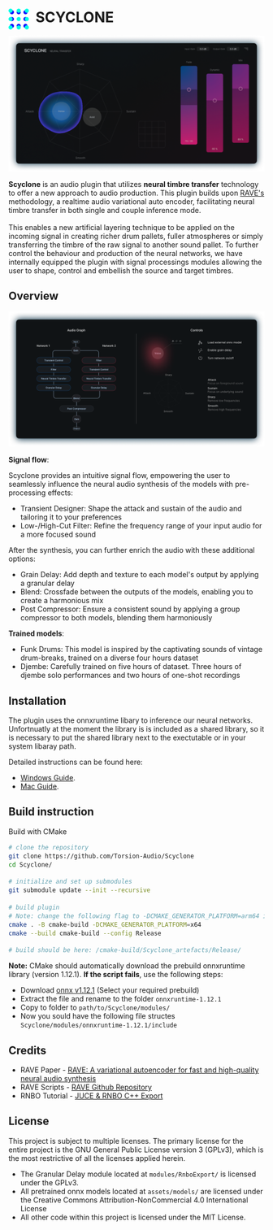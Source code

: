 # <img style="float: left;" src="assets/pictures/logo.png" width="40" /> &nbsp; SCYCLONE
![interface](assets/pictures/interface.png)

**Scyclone** is an audio plugin that utilizes **neural timbre transfer** technology to offer a new approach to audio production. This plugin builds upon [RAVE's](https://github.com/acids-ircam/RAVE) methodology, a realtime audio variational auto encoder, facilitating neural timbre transfer in both single and couple inference mode. <br /><br />
This enables a new artificial layering technique to be applied on the incoming signal in creating richer drum pallets, fuller atmospheres or simply transferring the timbre of the raw signal to another sound pallet. To further control the behaviour and production of the neural networks, we have internally equipped the plugin with signal processings modules allowing the user to shape, control and embellish the  source and target timbres.

## Overview
![signal_flow](assets/pictures/signal_flow_control.png)



**Signal flow**: <br />

Scyclone provides an intuitive signal flow, empowering the user to seamlessly influence the neural audio synthesis of the models with pre-processing effects:

- Transient Designer: Shape the attack and sustain of the audio and tailoring it to your preferences
- Low-/High-Cut Filter: Refine the frequency range of your input audio for a more focused sound
 
After the synthesis, you can further enrich the audio with these additional options:
 
- Grain Delay: Add depth and texture to each model's output by applying a granular delay
- Blend: Crossfade between the outputs of the models, enabling you to create a harmonious mix
- Post Compressor: Ensure a consistent sound by applying a group compressor to both models, blending them harmoniously

**Trained models**:
- Funk Drums: This model is inspired by the captivating sounds of vintage drum-breaks, trained on a diverse four hours dataset
- Djembe: Carefully trained on five hours of dataset. Three hours of djembe solo performances and two hours of one-shot recordings

## Installation
The plugin uses the onnxruntime libary to inference our neural networks. Unfortnuatly at the moment the library is is included as a shared library, so it is necessary to put the shared library next to the exectutable or in your system libaray path. 

Detailed instructions can be found here:
- [Windows Guide](docs/install_instructions_windows.md).
- [Mac Guide](docs/install_instructions_mac.md).

## Build instruction
Build with CMake
```bash
# clone the repository
git clone https://github.com/Torsion-Audio/Scyclone
cd Scyclone/

# initialize and set up submodules
git submodule update --init --recursive

# build plugin
# Note: change the following flag to -DCMAKE_GENERATOR_PLATFORM=arm64 if you are using apple silicon 
cmake . -B cmake-build -DCMAKE_GENERATOR_PLATFORM=x64 
cmake --build cmake-build --config Release

# build should be here: /cmake-build/Scyclone_artefacts/Release/
```

**Note:** CMake should automatically download the prebuild onnxruntime library (version 1.12.1). **If the script fails**, use the following steps:
- Download [onnx v1.12.1](https://github.com/microsoft/onnxruntime/releases/tag/v1.12.1) (Select your required prebuild)
- Extract the file and rename to the folder ```onnxruntime-1.12.1```
- Copy to folder to ```path/to/Scyclone/modules/```
- Now you sould have the following file structes ```Scyclone/modules/onnxruntime-1.12.1/include```

## Credits

- RAVE Paper - [RAVE: A variational autoencoder for fast and high-quality neural audio synthesis](https://arxiv.org/abs/2111.05011)
- RAVE Scripts - [RAVE Github Repository](https://github.com/acids-ircam/RAVE)
- RNBO Tutorial - [JUCE & RNBO C++ Export](https://kengo.dev/posts/jr-granular)

## License
This project is subject to multiple licenses. The primary license for the entire project is the GNU General Public License version 3 (GPLv3), which is the most restrictive of all the licenses applied herein.
 - The Granular Delay module located at ```modules/RnboExport/``` is licensed under the GPLv3.
 - All pretrained onnx models located at ```assets/models/``` are licensed under the Creative Commons Attribution-NonCommercial 4.0 International License 
 - All other code within this project is licensed under the MIT License.
